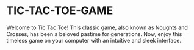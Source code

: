 # TIC-TAC-TOE-GAME
Welcome to Tic Tac Toe! This classic game, also known as Noughts and Crosses, has been a beloved pastime for generations. Now, enjoy this timeless game on your computer with an intuitive and sleek interface.
